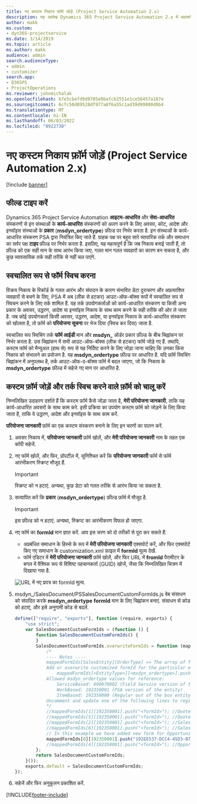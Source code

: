 ```yaml
---
title: नए कस्टम निकाय फ़ॉर्म जोड़ें (Project Service Automation 2.x)
description: यह आलेख Dynamics 365 Project Service Automation 2.x में अवसरों, कोट, आदेशों या चालानों के लिए कस्टम निकाय फॉर्म को जोड़ने के बारे में जानकारी प्रदान करता है.
author: makk
ms.custom:
- dyn365-projectservice
ms.date: 3/14/2019
ms.topic: article
ms.author: makk
audience: admin
search.audienceType:
- admin
- customizer
search.app:
- D365PS
- ProjectOperations
ms.reviewer: johnmichalak
ms.openlocfilehash: b7e5cbefd9d9705e0bafcb2551e1ce56457a187e
ms.sourcegitcommit: 6cfc50d89528df977a8f6a55c1ad39d99800d9b4
ms.translationtype: MT
ms.contentlocale: hi-IN
ms.lasthandoff: 06/03/2022
ms.locfileid: "8922730"
---
```

# <a name="add-new-custom-entity-forms-project-service-automation-2x"></a>नए कस्टम निकाय फ़ॉर्म जोड़ें (Project Service Automation 2.x)

[!include [banner](../../includes/psa-now-project-operations.md)]

## <a name="type-field"></a>फील्ड टाइप करें 

Dynamics 365 Project Service Automation **आइटम-आधारित** और **सेवा-आधारित** संस्करणों से इन संस्थाओं के **कार्य-आधारित** संस्करणों को अलग करने के लिए अवसर, कोट, आदेश और इनवॉइस संस्थाओं के **प्रकार** (**msdyn\_ordertype**) फ़ील्ड पर निर्भर करता है. इन संस्थाओं के कार्य-आधारित संस्करण PSA द्वारा नियंत्रित किए जाते हैं. ग्राहक पक्ष पर बहुत सारे व्यापारिक तर्क और समाधान का सर्वर पक्ष **टाइप** फ़ील्ड पर निर्भर करता है. इसलिए, यह महत्वपूर्ण है कि जब निकाय बनाई जाती हैं, तो फ़ील्ड को एक सही मान के साथ आरंभ किया जाए. गलत मान गलत व्यवहारों का कारण बन सकता है, और कुछ व्यावसायिक तर्क सही तरीके से नहीं चल पाएंगे.

## <a name="automatic-form-switching"></a>स्वचालित रूप से फॉर्म स्विच करना

विक्रय निकाय के रिकॉर्ड के गलत आरंभ और संपादन के कारण संभावित डेटा दुराचरण और अप्रत्याशित व्यवहारों से बचने के लिए, PSA में अब (लीक से हटकर) आउट-ऑफ-बॉक्स रूपों में स्वचालित रूप से स्विचन करने के लिए तर्क शामिल हैं. यह तर्क उपयोगकर्ताओं को कार्य-आधारित संस्करण या किसी अन्य प्रकार के अवसर, उद्धरण, आदेश या इनवॉइस निकाय के साथ काम करने के सही तरीके की ओर ले जाता है. जब कोई उपयोगकर्ता किसी अवसर, उद्धरण, आदेश, या इनवॉइस निकाय के कार्य-आधारित संस्करण को खोलता है, तो फ़ॉर्म को **परियोजना सूचना** पर भेज दिया (स्विच कर दिया) जाता है.

स्वचालित रूप स्विचिंग तर्क **फॉर्म आईडी** मान और **msdyn\_** ऑर्डर प्रकार फ़ील्ड के बीच चिह्नांकन पर निर्भर करता है. उस चिह्नांकन में सभी आउट-ऑफ-बॉक्स (लीक से हटकर) फॉर्म जोड़े गए हैं. तथापि, कस्टम फॉर्म को मैन्युअल (हाथ से) रूप से यह निर्दिष्ट करने के लिए जोड़ा जाना चाहिए कि उनका किस निकाय को संभालने का प्रयोजन है. यह **msdyn\_ordertype** फ़ील्ड पर आधारित है. यदि फ़ॉर्म स्विचिंग चिह्नांकन में अनुपलब्ध है, तर्क आउट-ऑफ-द-बॉक्स फॉर्म में बदल जाएगा, जो कि निकाय के **msdyn\_ordertype** फ़ील्ड में सहेजे गए मान पर आधारित है.

## <a name="add-custom-forms-and-turn-on-the-form-switching-logic"></a>कस्टम फ़ॉर्म जोड़ें और तर्क स्विच करने वाले फ़ॉर्म को चालू करें

निम्नलिखित उदाहरण दर्शाते हैं कि कस्टम फ़ॉर्म कैसे जोड़ा जाता है, **मेरी परियोजना जानकारी**, ताकि यह कार्य-आधारित अवसरों के साथ काम करे. इसी प्रक्रिया का उपयोग कस्टम फ़ॉर्म को जोड़ने के लिए किया जाता है, ताकि वे उद्धरण, आदेश और इनवॉइस के साथ काम करें.

**परियोजना जानकारी** फ़ॉर्म का एक कस्टम संस्करण बनाने के लिए इन चरणों का पालन करें.

1. अवसर निकाय में, **परियोजना जानकारी** फ़ॉर्म खोलें, और **मेरी परियोजना जानकारी** नाम के तहत एक कॉपी सहेजें.
2. नए फॉर्म खोलें, और फिर, प्रॉपर्टीज़ में, सुनिश्चित करें कि **परियोजना जानकारी** फॉर्म से फॉर्म आरंभीकरण स्क्रिप्ट मौजूद हैं. 

    > [!IMPORTANT]
    > स्क्रिप्ट को न हटाएं. अन्यथा, कुछ डेटा को गलत तरीके से आरंभ किया जा सकता है.

3. सत्यापित करें कि **प्रकार** (**msdyn\_ordertype**) फ़ील्ड फ़ॉर्म में मौजूद है. 

    > [!IMPORTANT]
    > इस फ़ील्ड को न हटाएं. अन्यथा, स्क्रिप्ट का आरंभीकरण विफल हो जाएगा.

4. नए फॉर्म का **formId** मान ज्ञात करें. आप इस चरण को दो तरीकों से पूरा कर सकते हैं:

    - अप्रबंधित समाधान के हिस्से के रूप में **मेरी परियोजना जानकारी** एक्सपोर्ट करें, और फिर एक्सपोर्ट किए गए समाधान के customization.xml फ़ाइल में **formId** मूल्य देखें.
    - फॉर्म एडिटर में **मेरी परियोजना जानकारी** फ़ॉर्म खोलें, और फिर URL में **fromId** पैरामीटर के बगल में वैश्विक रूप से विशिष्ट पहचानकर्ता (GUID) खोजें, जैसा कि निम्नलिखित चित्रण में दिखाया गया है.

    ![URL में नए प्रपत्र का formId मूल्य.](media/how-to-add-custom-forms-in-v2.0.png)

5. msdyn\_/SalesDocument/PSSalesDocumentCustomFormIds.js वेब संसाधन को संपादित करके **msdyn\_ordertype** **formId** मान के लिए चिह्नांकन बनाएं. संसाधन से कोड को हटाएं, और इसे अनुगामी कोड से बदलें.

    ```javascript
    define(["require", "exports"], function (require, exports) {
        "use strict";
        var SalesDocumentCustomFormIds = (function () {
            function SalesDocumentCustomFormIds() {
            }
            SalesDocumentCustomFormIds.overwriteFormIds = function (mappedFormIds) {
                /*
                ---- Notes ----
                mappedFormIds[SalesEntity][OrderType] => The array of forms IDs that support particular entity and order type
                Add or overwrite customized formId for the particular entity and order type by calling:
                    mappedFormIds[<EntityType>][<msdyn_ordertype>].push("<formId>");
                Allowed msdyn_ordertype values for reference:
                    ServiceBased: 690970002 (Field Service version of the entity)
                    WorkBased: 192350001 (PSA version of the entity)
                    ItemBased: 192350000 (Regular out of the box entity)
                Uncomment and update one of the following lines to register custom PSA form for required entity:
                */      
                //mappedFormIds[1][192350001].push("<formId>"); //Quote
                //mappedFormIds[5][192350001].push("<formId>"); //Quote Line
                //mappedFormIds[2][192350001].push("<formId>"); //Sales Order
                //mappedFormIds[6][192350001].push("<formId>"); //Sales Order Line
                // In this example we have added new form for Opportunity
                mappedFormIds[0][192350001].push("192EE537-DCC4-45D3-B7AF-EA694B9113D2"); //Opportunity
                //mappedFormIds[4][192350001].push("<formId>"); //Opportunity Line
            };
            return SalesDocumentCustomFormIds;
        }());
        exports.default = SalesDocumentCustomFormIds;
    });
    ```

6. सहेजें और फिर अनुकूलन प्रकाशित करें.


[!INCLUDE[footer-include](../../includes/footer-banner.md)]
